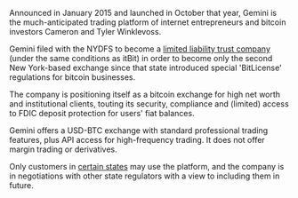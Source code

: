 Announced in January 2015 and launched in October that year, Gemini is the much-anticipated trading platform of internet entrepreneurs and bitcoin investors Cameron and Tyler Winklevoss. 

Gemini filed with the NYDFS to become a [limited liability trust company](https://gemini24.zendesk.com/hc/en-us/articles/204734485-Is-Gemini-a-licensed-and-regulated-exchange-) (under the same conditions as itBit) in order to become only the second New York-based exchange since that state introduced special 'BitLicense' regulations for bitcoin businesses.

The company is positioning itself as a bitcoin exchange for high net worth and institutional clients, touting its security, compliance and (limited) access to FDIC deposit protection for users' fiat balances. 

Gemini offers a USD-BTC exchange with standard professional trading features, plus API access for high-frequency trading. It does not offer margin trading or derivatives.

Only customers in [certain states](https://blog.gemini.com/geminis-area-of-operation/) may use the platform, and the company is in negotiations with other state regulators with a view to including them in future.
